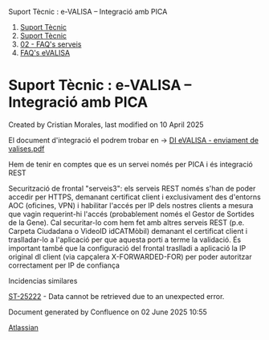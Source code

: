 Suport Tècnic : e-VALISA – Integració amb PICA  

1.  [Suport Tècnic](index.md)
2.  [Suport Tècnic](13893782.md)
3.  [02 - FAQ's serveis](26313393.md)
4.  [FAQ's eVALISA](28705569.md)

Suport Tècnic : e-VALISA – Integració amb PICA
==============================================

Created by Cristian Morales, last modified on 10 April 2025

  

El document d'integració el podrem trobar en → [DI eVALISA - enviament de valises.pdf](https://llicenciesaoc.sharepoint.com/:b:/s/Tecnologia/EeV8RTWIpGlNnALdPX8qh5cB6xDxGVsW4FPIPEyHXM-xYg?e=Fg5HDL)

Hem de tenir en comptes que es un servei només per PICA i és integració REST

Securització de frontal "serveis3": els serveis REST només s'han de poder accedir per HTTPS, demanant certificat client i exclusivament des d'entorns AOC (oficines, VPN) i habilitar l'accés per IP dels nostres clients a mesura que vagin requerint-hi l'accés (probablement només el Gestor de Sortides de la Gene). Cal securitar-lo com hem fet amb altres serveis REST (p.e. Carpeta Ciudadana o VideoID idCATMòbil) demanant el certificat client i traslladar-lo a l'aplicació per que aquesta porti a terme la validació. És important també que la configuració del frontal traslladi a aplicació la IP original dl client (via capçalera X-FORWARDED-FOR) per poder autoritzar correctament per IP de confiança

Incidencias similares

[ST-25222](https://contacte.aoc.cat/browse/ST-25222?src=confmacro) - Data cannot be retrieved due to an unexpected error.

  

Document generated by Confluence on 02 June 2025 10:55

[Atlassian](http://www.atlassian.com/)